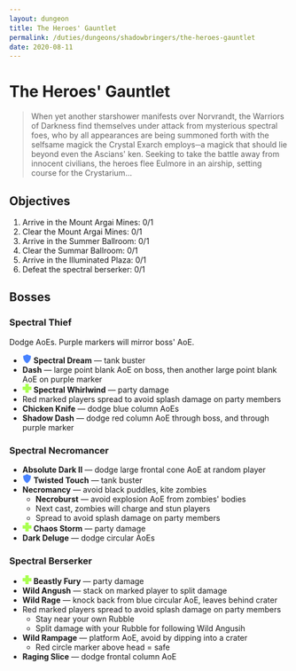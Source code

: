 ```yaml
---
layout: dungeon
title: The Heroes' Gauntlet
permalink: /duties/dungeons/shadowbringers/the-heroes-gauntlet
date: 2020-08-11
---
```


# The Heroes' Gauntlet

> When yet another starshower manifests over Norvrandt, the Warriors of Darkness find themselves under attack from mysterious spectral foes, who by all appearances are being summoned forth with the selfsame magick the Crystal Exarch employs─a magick that should lie beyond even the Ascians' ken. Seeking to take the battle away from innocent civilians, the heroes flee Eulmore in an airship, setting course for the Crystarium...

## Objectives

1. Arrive in the Mount Argai Mines: 0/1
2. Clear the Mount Argai Mines: 0/1
3. Arrive in the Summer Ballroom: 0/1
4. Clear the Summar Ballroom: 0/1
5. Arrive in the Illuminated Plaza: 0/1
6. Defeat the spectral berserker: 0/1

## Bosses

### Spectral Thief

Dodge AoEs. Purple markers will mirror boss' AoE.

- ![](/assets/icons/role-tank.png) **Spectral Dream** — tank buster
- **Dash** — large point blank AoE on boss, then another large point blank AoE on purple marker
- ![](/assets/icons/role-healer.png) **Spectral Whirlwind** — party damage
- Red marked players spread to avoid splash damage on party members
- **Chicken Knife** — dodge blue column AoEs
- **Shadow Dash** — dodge red column AoE through boss, and through purple marker

### Spectral Necromancer

- **Absolute Dark II** — dodge large frontal cone AoE at random player
- ![](/assets/icons/role-tank.png) **Twisted Touch** — tank buster
- **Necromancy** — avoid black puddles, kite zombies
  - **Necroburst** — avoid explosion AoE from zombies' bodies
  - Next cast, zombies will charge and stun players
  - Spread to avoid splash damage on party members
- ![](/assets/icons/role-healer.png) **Chaos Storm** — party damage
- **Dark Deluge** — dodge circular AoEs

### Spectral Berserker

- ![](/assets/icons/role-healer.png) **Beastly Fury** — party damage
- **Wild Angush** — stack on marked player to split damage
- **Wild Rage** — knock back from blue circular AoE, leaves behind crater
- Red marked players spread to avoid splash damage on party members
  - Stay near your own Rubble
  - Split damage with your Rubble for following Wild Angusih
- **Wild Rampage** — platform AoE, avoid by dipping into a crater
  - Red circle marker above head = safe
- **Raging Slice** — dodge frontal column AoE

